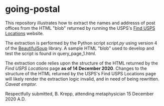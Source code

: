 # going-postal

This repository illustrates how to extract the names and addresss of post offices
from the HTML "blob" returned by running the 
USPS's [Find USPS Locations](https://tools.usps.com/find-location.htm) website.

The extraction is performed by the Python script _script.py_ using version 4 of the 
[BeautifulSoup](https://www.crummy.com/software/BeautifulSoup/bs4/doc/) library.
A sample HTML "blob" used to develop and test the script is found in query_page_1.html.

The extraction code relies upon the structure of the HTML returned by the 
_Find USPS Locations_ page __as of 14 December 2020__. Changes to the structure
of the HTML returned by the USPS's Find USPS Locations page will likely render
the extraction logic invalid, and in need of being rewritten. _Caveat emptor._

Respectfully submitted,
B. Krepp, attending metaphysician
15 December 2020 A.D.